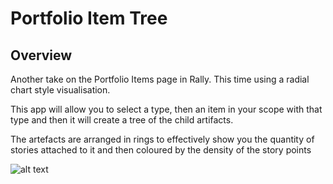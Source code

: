 Portfolio Item Tree
===================

## Overview

Another take on the Portfolio Items page in Rally. This time using a radial chart style visualisation.

This app will allow you to select a type, then an item in your scope with that type and then it will create a tree of the child artifacts.

The artefacts are arranged in rings to effectively show you the quantity of stories attached to it and then coloured by the density of the story points


![alt text](https://github.com/nikantonelli/Radial-Density/blob/master/Images/overview.png)
